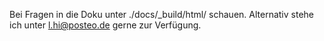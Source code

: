 Bei Fragen in die Doku unter ./docs/_build/html/ schauen.
Alternativ stehe ich unter l.hi@posteo.de gerne zur Verfügung.